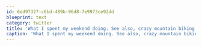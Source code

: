 ```yaml
---
id: 6ed97327-c6bd-489b-96d8-7e9973ce92dd
blueprint: text
category: twitter
title: 'What I spent my weekend doing. See also, crazy mountain biking in Rossland ow.ly/oihK1'
caption: 'What I spent my weekend doing. See also, crazy mountain biking in Rossland <a href="http://ow.ly/oihK1" title="http://ow.ly/oihK1" class="link link_untco">ow.ly/oihK1</a>'
---
```

